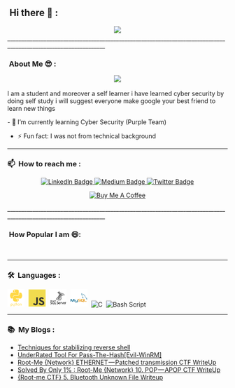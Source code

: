 ## &nbsp;Hi there 👋 :

<div id="header" align="center">
  <img src="https://media.giphy.com/media/Cmr1OMJ2FN0B2/giphy.gif" width="200"/>
</div>
_________________________________________________________________________________________________________________

### &nbsp;About Me 😎 :

<div id="header" align="center">
  <img src="https://media.giphy.com/media/o0vwzuFwCGAFO/giphy.gif" width="200"/>
</div>
<p>I am  a student and moreover a self learner i have learned cyber security by doing self study i will suggest everyone make google your best friend to learn new things</p>
- 🌱 I’m currently learning Cyber Security (Purple Team)


- ⚡ Fun fact: I was not from technical background

_________________________________________________________________________________________________________________ 

### 📫 &nbsp;How to reach me :


<div id="badges" align="center">
  <a href="https://www.linkedin.com/in/rahul-yadav-359179203/">
    <img src="https://img.shields.io/badge/LinkedIn-blue?style=for-the-badge&logo=linkedin&logoColor=white" alt="LinkedIn Badge"/>
  </a>
  <a href="https://genesis1109.medium.com">
    <img src="https://img.shields.io/badge/Medium-12100E?style=for-the-badge&logo=medium&logoColor=white" alt="Medium Badge"/>
    </a>
  <a href="https://twitter.com/iamgenesis1109">
    <img src="https://img.shields.io/badge/Twitter-blue?style=for-the-badge&logo=twitter&logoColor=white" alt="Twitter Badge"/>
  </a>
  <p align="center">
<a href="https://www.buymeacoffee.com/rahulyadav1109" target="_blank"><img src="https://cdn.buymeacoffee.com/buttons/default-orange.png" alt="Buy Me A Coffee" height="41" width="174"></a>
</p>
</div>
_________________________________________________________________________________________________________________ 

### &nbsp;How Popular I am 😄:

<p align="center"><img src="https://komarev.com/ghpvc/?username=rahulyadav1109&style=flat-square&color=blue" alt=""></p>

_________________________________________________________________________________________________________________ 

### 🛠 &nbsp;Languages :
<p>
<img src="https://github.com/devicons/devicon/blob/master/icons/python/python-plain-wordmark.svg" title="Python" alt="Python" width="40" height="40"/>&nbsp;
  <img src="https://github.com/devicons/devicon/blob/master/icons/javascript/javascript-original.svg" title="JavaScript" alt="JavaScript" width="40" height="40"/>&nbsp;
  <img src="https://github.com/devicons/devicon/blob/master/icons/microsoftsqlserver/microsoftsqlserver-plain-wordmark.svg" title="Microsoft SQL Server" alt="Microsoft SQL Server" width="40" height="40"/>&nbsp;
  <img src="https://github.com/devicons/devicon/blob/master/icons/mysql/mysql-original-wordmark.svg" title="MySQL"  alt="MySQL" width="40" height="40"/>&nbsp;
  <img src="https://cdn.jsdelivr.net/gh/devicons/devicon/icons/c/c-original.svg" title="C"  alt="C" width="40" height="40"/>&nbsp;
  <img src="https://cdn.jsdelivr.net/gh/devicons/devicon/icons/bash/bash-original.svg" title="Bash"  alt="Bash Script" width="40" height="40"/>&nbsp;

_________________________________________________________________________________________________________________   

### 📚 &nbsp;My Blogs :
   <!-- BLOG-POST-LIST:START -->
- [Techniques for stabilizing reverse shell](https://genesis1109.medium.com/techniques-for-stabilizing-reverse-shell-307182baf27d?source=rss-39c8e6f4b059------2)
- [UnderRated Tool For Pass-The-Hash[Evil-WinRM]](https://genesis1109.medium.com/underrated-tool-for-pass-the-hash-evil-winrm-50032872b79b?source=rss-39c8e6f4b059------2)
- [Root-Me {Network} ETHERNET — Patched transmission CTF WriteUp](https://genesis1109.medium.com/root-me-network-ethernet-patched-transmission-ctf-writeup-51cbb24019f1?source=rss-39c8e6f4b059------2)
- [Solved By Only 1% : Root-Me {Network} 10. POP — APOP CTF WriteUp](https://genesis1109.medium.com/solved-by-only-1-root-me-network-10-pop-apop-ctf-writeup-76196cbd6144?source=rss-39c8e6f4b059------2)
- [{Root-me CTF} 5. Bluetooth Unknown File Writeup](https://genesis1109.medium.com/root-me-ctf-5-bluetooth-unknown-file-writeup-5e2c712faf84?source=rss-39c8e6f4b059------2)
<!-- BLOG-POST-LIST:END -->            
<!--

**rahulyadav1109/rahulyadav1109** is a ✨ _special_ ✨ repository because its `README.md` (this file) appears on your GitHub profile.

Here are some ideas to get you started:

- 🔭 I’m currently working on ...
- 🌱 I’m currently learning ...
- 👯 I’m looking to collaborate on ...
- 🤔 I’m looking for help with ...
- 💬 Ask me about ...
- 📫 How to reach me: ...
- 😄 Pronouns: ...
- ⚡ Fun fact: ...
-->
